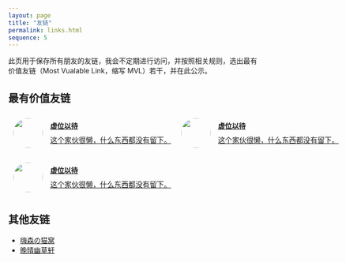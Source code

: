 ```yaml
---
layout: page
title: "友链"
permalink: links.html
sequence: 5
---
```


<style>
  .most-valuable-link {
    margin-bottom: 1.2rem;
    display: grid;
    grid-template-columns: repeat(2, 1fr);
    grid-template-rows: repeat(2, 1fr);
    grid-gap: 10px;
  }
  .most-valuable-link .mvl-link {
    display: flex;
    flex-direction: column;
    justify-content: center;
    position: relative;
    padding-left: 85px;
    height: 80px;
    width: 100%;
    color: inherit;
  }
  .most-valuable-link .mvl-link:hover {
    background-color: rgba(220, 50, 47, 0.1);
    border-bottom: 0;
  }
  .most-valuable-link .mvl-link img {
    position: absolute;
    top: 10px;
    left: 10px;
    margin-bottom: 0;
    width: 60px;
    height: 60px;
    border-radius: 50%;
  }
  .most-valuable-link .mvl-link h4 {
    margin: 0 0 10px 0;
    line-height: 1.2rem;
  }
  .most-valuable-link .mvl-link div {
    font-size: 0.9rem;
    line-height: 1.2rem;
    white-space: nowrap;
    overflow: hidden;
    text-overflow: ellipsis;
  }
</style>

此页用于保存所有朋友的友链，我会不定期进行访问，并按照相关规则，选出最有价值友链（Most Vualable Link，缩写 MVL）若干，并在此公示。

## 最有价值友链

<section class="most-valuable-link">
  <a class="mvl-link" href="/">
    <img src="/public/images/me.jpg">
    <h4>虚位以待</h4>
    <div>这个家伙很懒，什么东西都没有留下。</div>
  </a>
  <a class="mvl-link" href="/">
    <img src="/public/images/me.jpg">
    <h4>虚位以待</h4>
    <div>这个家伙很懒，什么东西都没有留下。</div>
  </a>
  <a class="mvl-link" href="/">
    <img src="/public/images/cat.jpg">
    <h4>虚位以待</h4>
    <div>这个家伙很懒，什么东西都没有留下。</div>
  </a>
</section>

## 其他友链

* [嗨森の猫窝](https://hexenq.com/)
* [晚晴幽草轩](https://www.jeffjade.com/)
